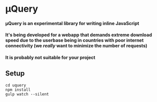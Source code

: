 # µQuery

#### µQuery is an experimental library for writing inline JavaScript
#### It's being developed for a webapp that demands extreme download speed due to the userbase being in countries with poor internet connectivity (we *really* want to minimize the number of requests)
#### It is probably not suitable for your project

## Setup

```
cd uquery
npm install
gulp watch --silent
```
